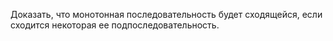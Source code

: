 Доказать, что монотонная последовательность будет сходящейся, если сходится некоторая ее подпоследовательность.